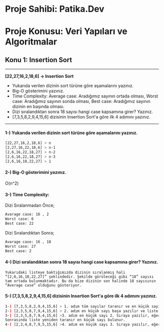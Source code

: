 # Proje Sahibi: Patika.Dev 
# Proje Konusu: Veri Yapıları ve Algoritmalar
## Konu 1: Insertion Sort
---
**[22,27,16,2,18,6] -> Insertion Sort**
- Yukarıda verilen dizinin sort türüne göre aşamalarını yazınız.
- Big-O gösterimini yazınız.
- Time Complexity: Average case: Aradığımız sayının ortada olması, Worst case: Aradığımız sayının sonda olması, Best case: Aradığımız sayının dizinin en başında olması.
- Dizi sıralandıktan sonra 18 sayısı hangi case kapsamına girer? Yazınız.
- [7,3,5,8,2,9,4,15,6] dizisinin Insertion Sort'a göre ilk 4 adımını yazınız.
---

#### 1-) Yukarıda verilen dizinin sort türüne göre aşamalarını yazınız.
```sh
[22,27,16,2,18,6] > n
[2,27,16,22,18,6] > n-1
[2,6,16,22,18,27] > n-2
[2,6,16,22,18,27] > n-3
[2,6,16,18,22,27] > 1
```
#### 2-) Big-O gösterimini yazınız.

O(n^2)

#### 3-) Time Complexity: 

Dizi Sıralanmadan Önce;
```sh
Avarage case: 16 , 2
Worst case: 6
Best case: 22
```

Dizi Sıralandıktan Sonra;

```sh
Avarage case: 16 , 18
Worst case: 27
Best case: 2
```

#### 4-) Dizi sıralandıktan sonra 18 sayısı hangi case kapsamına girer? Yazınız.
```
Yukarıdaki listeye baktığımızda dizinin sıralanmış hali “[2,6,16,18,22,27]” şeklindedir. Şekilde görüleceği gibi “18” sayısı
tam ortada bulunmaktadır. Bu da bize dizinin son halinde 18 sayısının “Average case” olduğunu gösteriyor.
```
#### 5-) [7,3,5,8,2,9,4,15,6] dizisinin Insertion Sort'a göre ilk 4 adımını yazınız.
```sh
1-) [7,3,5,8,2,9,4,15,6] > 1. adım tüm sayılar taranır ve en küçük sayı bulunur.
2-) [2,3,5,8,7,9,4,15,6] > 2. adım en küçük sayı başa yazılır ve liste yeniden taranır. En küçük sayı bulunur.
3-) [2,3,5,8,7,9,4,15,6] >3. adım en küçük sayı 2. Sıraya yazılır, eğer en küçük sayı 2.Sıradaki sayı ise herhangi bir işlem yapılmaz.
Sonrasında liste yeniden taranır en küçük sayı bulunur.
4-) [2,3,4,8,7,9,5,15,6] >4. adım en küçük sayı 3. Sıraya yazılır, eğer en küçük sayı 3.Sıradaki sayı ise herhangi bir işlem yapılmaz. 
```
